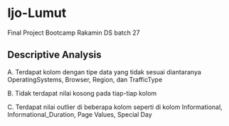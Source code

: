 # Ijo-Lumut
Final Project Bootcamp Rakamin DS batch 27
## Descriptive Analysis

A. Terdapat kolom dengan tipe data yang tidak sesuai diantaranya OperatingSystems, Browser, Region, dan TrafficType <br>

B. Tidak terdapat nilai kosong pada tiap-tiap kolom

C. Terdapat nilai outlier di beberapa kolom seperti di kolom Informational, Informational_Duration, Page Values, Special Day
